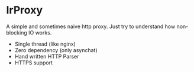 # IrProxy
A simple and sometimes naive http proxy. 
Just try to understand how non-blocking IO works.

* Single thread (like nginx)
* Zero dependency (only asynchat)
* Hand written HTTP Parser
* HTTPS support



